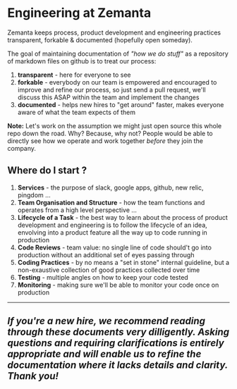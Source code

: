 # Engineering at Zemanta

Zemanta keeps process, product development and engineering practices transparent, forkable &amp; documented (hopefully open someday).

The goal of maintaining documentation of *"how we do stuff"* as a repository of markdown files on github is to treat our process:

1. **transparent** - here for everyone to see 
2. **forkable** - everybody on our team is empowered and encouraged to improve and refine our process, so just send a pull request, we'll discuss this ASAP within the team and implement the changes
3. **documented** - helps new hires to "get around" faster, makes everyone aware of what the team expects of them

**Note:** Let's work on the assumption we might just open source this whole repo down the road. Why? Because, why not? People would be able to directly see how we operate and work together *before* they join the company.  

## Where do I start ?

1. **Services** - the purpose of slack, google apps, github, new relic, pingdom ... 
2. **Team Organisation and Structure** - how the team functions and operates from a high level perspective ...
3. **Lifecycle of a Task** - the best way to learn about the process of product development and engineering is to follow the lifecycle of an idea, envolving into a product feature all the way up to code running in production
4. **Code Reviews** - team value: no single line of code should't go into production without an additional set of eyes passing through
5. **Coding Practices** - by no means a "set in stone" internal guideline, but a non-exaustive collection of good practices collected over time
6. **Testing** - multiple angles on how to keep your code tested 
7. **Monitoring** - making sure we'll be able to monitor your code once on production

----
*If you're a new hire, we recommend reading through these documents very dilligently. Asking questions and requiring clarifications is entirely appropriate and will enable us to refine the documentation where it lacks details and clarity. Thank you!*
----



